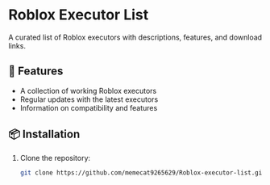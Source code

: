 # Roblox Executor List  

A curated list of Roblox executors with descriptions, features, and download links.  

## 🚀 Features  
- A collection of working Roblox executors  
- Regular updates with the latest executors  
- Information on compatibility and features  

## 📦 Installation  
1. Clone the repository:  
   ```sh
   git clone https://github.com/memecat9265629/Roblox-executor-list.git
